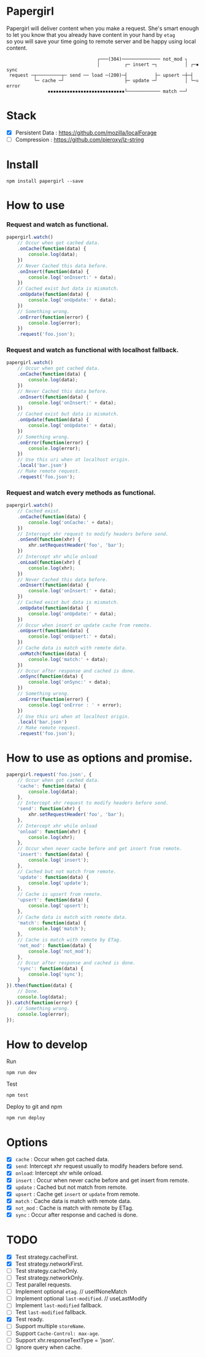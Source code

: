 Papergirl
===
Papergirl will deliver content when you make a request. She's smart enough  
to let you know that you already have content in your hand by `etag`  
so you will save your time going to remote server and be happy using local content.   

```
                                 ┌───(304)────────────── not_mod ┐
                                 │         ┌─ insert ─┐          │ ┌─▪ sync
 request ─┬─────────┬─ send ── load ─(200)─┤          ├─ upsert ─┼─┤
          └─ cache ─┘                      ├─ update ─┘          │ └─▫ error
               ▪▪▪▪▪▪▪▪▪▪▪▪▪▪▪▪▪▪▪▪▪▪▪▪▪▪▪▪└──────────── match ──┘
```
Stack
===
- [x] Persistent Data : https://github.com/mozilla/localForage
- [ ] Compression : https://github.com/pieroxy/lz-string

Install
===
```shell
npm install papergirl --save
```
How to use
===
### Request and watch as functional.
```js
papergirl.watch()
    // Occur when got cached data.
    .onCache(function(data) {
        console.log(data);
    })
    // Never Cached this data before.  
    .onInsert(function(data) {
        console.log('onInsert:' + data);
    })
    // Cached exist but data is mismatch.
    .onUpdate(function(data) {
        console.log('onUpdate:' + data);
    })
    // Something wrong.
    .onError(function(error) {
        console.log(error);
    })
    .request('foo.json');
```

### Request and watch as functional with **localhost** fallback.
```js
papergirl.watch()
    // Occur when got cached data.
    .onCache(function(data) {
        console.log(data);
    })
    // Never Cached this data before.  
    .onInsert(function(data) {
        console.log('onInsert:' + data);
    })
    // Cached exist but data is mismatch.
    .onUpdate(function(data) {
        console.log('onUpdate:' + data);
    })
    // Something wrong.
    .onError(function(error) {
        console.log(error);
    })
    // Use this uri when at localhost origin.
    .local('bar.json')
    // Make remote request.
    .request('foo.json');
```

### Request and watch every methods as functional.
```js
papergirl.watch()
    // Cached exist.
    .onCache(function(data) {
        console.log('onCache:' + data);
    })
    // Intercept xhr request to modify headers before send.
    .onSend(function(xhr) {
        xhr.setRequestHeader('foo', 'bar');
    })
    // Intercept xhr while onload
    .onLoad(function(xhr) {
        console.log(xhr);
    })
    // Never Cached this data before.  
    .onInsert(function(data) {
        console.log('onInsert:' + data);
    })
    // Cached exist but data is mismatch.
    .onUpdate(function(data) {
        console.log('onUpdate:' + data);
    })
    // Occur when insert or update cache from remote.
    .onUpsert(function(data) {
        console.log('onUpsert:' + data);
    })
    // Cache data is match with remote data.
    .onMatch(function(data) {
        console.log('match:' + data);
    })
    // Occur after response and cached is done.
    .onSync(function(data) {
        console.log('onSync:' + data);
    })
    // Something wrong.
    .onError(function(error) {
        console.log('onError : ' + error);
    })
    // Use this uri when at localhost origin.
    .local('bar.json')
    // Make remote request.
    .request('foo.json');
```
How to use as options and promise.
===
```js
papergirl.request('foo.json', {
    // Occur when got cached data.
    'cache': function(data) {
        console.log(data);
    },
    // Intercept xhr request to modify headers before send.
    'send': function(xhr) {
        xhr.setRequestHeader('foo', 'bar');
    },
    // Intercept xhr while onload
    'onload': function(xhr) {
        console.log(xhr);
    },
    // Occur when never cache before and get insert from remote.
    'insert': function(data) {
        console.log('insert');
    },
    // Cached but not match from remote.
    'update': function(data) {
        console.log('update');
    },
    // Cache is upsert from remote.
    'upsert': function(data) {
        console.log('upsert');
    },
    // Cache data is match with remote data.
    'match': function(data) {
        console.log('match');
    },
    // Cache is match with remote by ETag.
    'not_mod': function(data) {
        console.log('not_mod');
    },
    // Occur after response and cached is done.
    'sync': function(data) {
        console.log('sync');
    }
}).then(function(data) {
    // Done.
    console.log(data);
}).catch(function(error) {
    // Something wrong.
    console.log(error);
});
```

How to develop
===
Run 
```shell
npm run dev
```
Test 
```shell
npm test
```
Deploy to git and npm
```shell
npm run deploy
```

Options
===
- [x] `cache` : Occur when got cached data.
- [x] `send`: Intercept xhr request usually to modify headers before send.
- [x] `onload`: Intercept xhr while onload.
- [x] `insert` : Occur when never cache before and get insert from remote.
- [x] `update` : Cached but not match from remote.
- [x] `upsert` : Cache get `insert` or `update` from remote.
- [x] `match` : Cache data is match with remote data.
- [x] `not_mod` : Cache is match with remote by ETag.
- [x] `sync` : Occur after response and cached is done.

TODO
===
- [x] Test strategy.cacheFirst.
- [x] Test strategy.networkFirst.
- [ ] Test strategy.cacheOnly.
- [ ] Test strategy.networkOnly.
- [ ] Test parallel requests.
- [ ] Implement optional `etag`. // useIfNoneMatch
- [ ] Implement optional `last-modified`. // useLastModify
- [ ] Implement `last-modified` fallback.
- [ ] Test `last-modified` fallback.
- [x] Test ready.
- [ ] Support multiple `storeName`.
- [ ] Support `Cache-Control: max-age`.
- [ ] Support xhr.responseTextType = 'json'.
- [ ] Ignore query when cache.